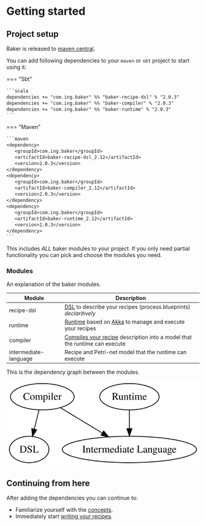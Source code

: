 # Getting started

## Project setup

Baker is released to [maven central](https://search.maven.org/search?q=com.ing.baker).

You can add following dependencies to your `maven` or `sbt` project to start using it:

=== "Sbt"

    ```scala 
    dependencies += "com.ing.baker" %% "baker-recipe-dsl" % "2.0.3"
    dependencies += "com.ing.baker" %% "baker-compiler" % "2.0.3"
    dependencies += "com.ing.baker" %% "baker-runtime" % "2.0.3"
    ```

=== "Maven"

    ```maven 
    <dependency>
       <groupId>com.ing.baker</groupId>
       <artifactId>baker-recipe-dsl_2.12</artifactId>
       <version>2.0.3</version>
    </dependency>
    <dependency>
       <groupId>com.ing.baker</groupId>
       <artifactId>baker-compiler_2.12</artifactId>
       <version>2.0.3</version>
    </dependency>
    <dependency>
       <groupId>com.ing.baker</groupId>
       <artifactId>baker-runtime_2.12</artifactId>
       <version>2.0.3</version>
    </dependency>
    ```

This includes *ALL* baker modules to your project. If you only need partial functionality you can pick and choose the modules you need.

### Modules

An explanation of the baker modules.

| Module | Description |
| --- | --- |
| recipe-dsl | [DSL](recipe-dsl.md) to describe your recipes (process blueprints) *declaritively* |
| runtime | [Runtime](baker-runtime.md) based on [Akka](htts://www.akka.io) to manage and execute your recipes |
| compiler | [Compiles your recipe](baker-runtime.md#compiling-your-recipe) description into a model that the runtime can execute |
| intermediate-language | Recipe and Petri-net model that the runtime can execute |

This is the dependency graph between the modules.

![](../images/deps.svg)

## Continuing from here

After adding the dependencies you can continue to:

 - Familiarize yourself with the [concepts](concepts.md).
 - Immediately start [writing your recipes](recipe-dsl.md).
